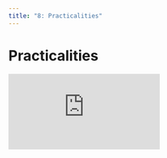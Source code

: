 ```yaml
---
title: "8: Practicalities"
---
```


# Practicalities

<div class='embed-container'><iframe src='https://player.vimeo.com/video/229688254' frameborder='0' webkitAllowFullScreen mozallowfullscreen allowFullScreen></iframe></div>